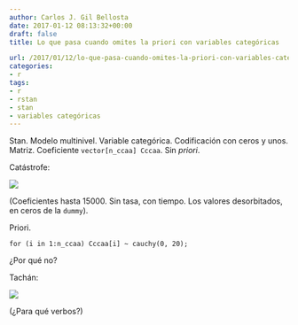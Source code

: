 ```yaml
---
author: Carlos J. Gil Bellosta
date: 2017-01-12 08:13:32+00:00
draft: false
title: Lo que pasa cuando omites la priori con variables categóricas

url: /2017/01/12/lo-que-pasa-cuando-omites-la-priori-con-variables-categoricas/
categories:
- r
tags:
- r
- rstan
- stan
- variables categóricas
---
```


Stan. Modelo multinivel. Variable categórica. Codificación con ceros y unos. Matriz. Coeficiente `vector[n_ccaa] Cccaa`. Sin _priori_.

Catástrofe:

![](/wp-uploads/2017/01/coefs_sin_prior.png)


(Coeficientes hasta 15000. Sin tasa, con tiempo. Los valores desorbitados, en ceros de la `dummy`).

Priori.

`
for (i in 1:n_ccaa)
    Cccaa[i] ~ cauchy(0, 20);
`

¿Por qué no?

Tachán:

![](/wp-uploads/2017/01/coefs_con_prior.png)


(¿Para qué verbos?)
